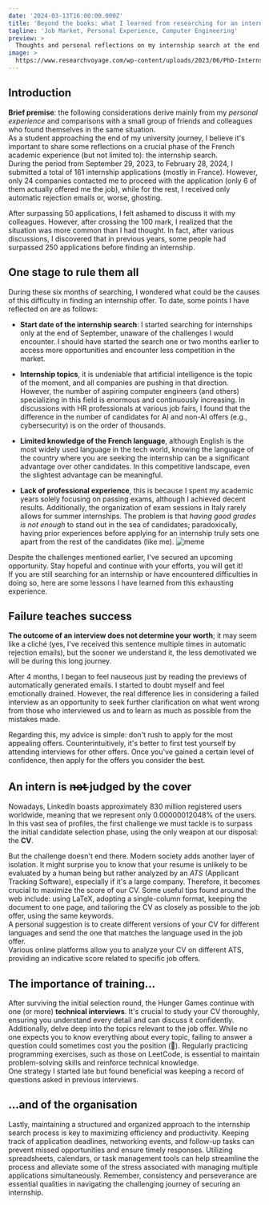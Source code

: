 ```yaml
---
date: '2024-03-13T16:00:00.000Z'
title: 'Beyond the books: what I learned from researching for an internship'
tagline: 'Job Market, Personal Experience, Computer Engineering'
preview: >
  Thoughts and personal reflections on my internship search at the end of studies.
image: >
  https://www.researchvoyage.com/wp-content/uploads/2023/06/PhD-Internship-760x539.png
---
```

## Introduction
**Brief premise**: the following considerations derive mainly from my _personal experience_ and comparisons with a small group of friends and colleagues who found themselves in the same situation.
<br/>
As a student approaching the end of my university journey, I believe it's important to share some reflections on a crucial phase of the French academic experience (but not limited to): the internship search. <br/>
During the period from September 29, 2023, to February 28, 2024, I submitted a total of 161 internship applications (mostly in France). However, only 24 companies contacted me to proceed with the application (only 6 of them actually offered me the job), while for the rest, I received only automatic rejection emails or, worse, ghosting. <br/>

After surpassing 50 applications, I felt ashamed to discuss it with my colleagues. However, after crossing the 100 mark, I realized that the situation was more common than I had thought. In fact, after various discussions, I discovered that in previous years, some people had surpassed 250 applications before finding an internship.

## One stage to rule them all
During these six months of searching, I wondered what could be the causes of this difficulty in finding an internship offer. To date, some points I have reflected on are as follows:
 - **Start date of the internship search**: I started searching for internships only at the end of September, unaware of the challenges I would encounter. I should have started the search one or two months earlier to access more opportunities and encounter less competition in the market.

 - **Internship topics**, it is undeniable that artificial intelligence is the topic of the moment, and all companies are pushing in that direction. However, the number of aspiring computer engineers (and others) specializing in this field is enormous and continuously increasing. In discussions with HR professionals at various job fairs, I found that the difference in the number of candidates for AI and non-AI offers (e.g., cybersecurity) is on the order of thousands.

 - **Limited knowledge of the French language**, although English is the most widely used language in the tech world, knowing the language of the country where you are seeking the internship can be a significant advantage over other candidates. In this competitive landscape, even the slightest advantage can be meaningful.

 - **Lack of professional experience**, this is because I spent my academic years solely focusing on passing exams, although I achieved decent results. Additionally, the organization of exam sessions in Italy rarely allows for summer internships. The problem is that _having good grades is not enough_ to stand out in the sea of candidates; paradoxically, having prior experiences before applying for an internship truly sets one apart from the rest of the candidates (like me).
![meme](https://pandwarf.com/wp/wp-content/uploads/2017/07/Internship-meme.jpg)

Despite the challenges mentioned earlier, I've secured an upcoming opportunity. Stay hopeful and continue with your efforts, you will get it! <br/>
If you are still searching for an internship or have encountered difficulties in doing so, here are some lessons I have learned from this exhausting experience.

## Failure teaches success
**The outcome of an interview does not determine your worth**; it may seem like a cliché (yes, I've received this sentence multiple times in automatic rejection emails), but the sooner we understand it, the less demotivated we will be during this long journey.<br/>

After 4 months, I began to feel nauseous just by reading the previews of automatically generated emails. I started to doubt myself and feel emotionally drained. However, the real difference lies in considering a failed interview as an opportunity to seek further clarification on what went wrong from those who interviewed us and to learn as much as possible from the mistakes made.<br/>

Regarding this, my advice is simple: don't rush to apply for the most appealing offers. Counterintuitively, it's better to first test yourself by attending interviews for other offers. Once you've gained a certain level of confidence, then apply for the offers you consider the best.

## An intern is n̶o̶t̶ judged by the cover
Nowadays, LinkedIn boasts approximately 830 million registered users worldwide, meaning that we represent only 0.00000012048% of the users. In this vast sea of profiles, the first challenge we must tackle is to surpass the initial candidate selection phase, using the only weapon at our disposal: the **CV**. <br/>

But the challenge doesn't end there. Modern society adds another layer of isolation. It might surprise you to know that your resume is unlikely to be evaluated by a human being but rather analyzed by an _ATS_ (Applicant Tracking Software), especially if it's a large company. Therefore, it becomes crucial to maximize the score of our CV. Some useful tips found around the web include: using LaTeX, adopting a single-column format, keeping the document to one page, and tailoring the CV as closely as possible to the job offer, using the same keywords.<br/>
A personal suggestion is to create different versions of your CV for different languages and send the one that matches the language used in the job offer. <br/>
Various online platforms allow you to analyze your CV on different ATS, providing an indicative score related to specific job offers.

## The importance of training...
After surviving the initial selection round, the Hunger Games continue with one (or more) **technical interviews**. It's crucial to study your CV thoroughly, ensuring you understand every detail and can discuss it confidently. Additionally, delve deep into the topics relevant to the job offer. While no one expects you to know everything about every topic, failing to answer a question could sometimes cost you the position (🙂). Regularly practicing programming exercises, such as those on LeetCode, is essential to maintain problem-solving skills and reinforce technical knowledge.<br/>
One strategy I started late but found beneficial was keeping a record of questions asked in previous interviews.

## ...and of the organisation
Lastly, maintaining a structured and organized approach to the internship search process is key to maximizing efficiency and productivity. Keeping track of application deadlines, networking events, and follow-up tasks can prevent missed opportunities and ensure timely responses. Utilizing spreadsheets, calendars, or task management tools can help streamline the process and alleviate some of the stress associated with managing multiple applications simultaneously. Remember, consistency and perseverance are essential qualities in navigating the challenging journey of securing an internship.
